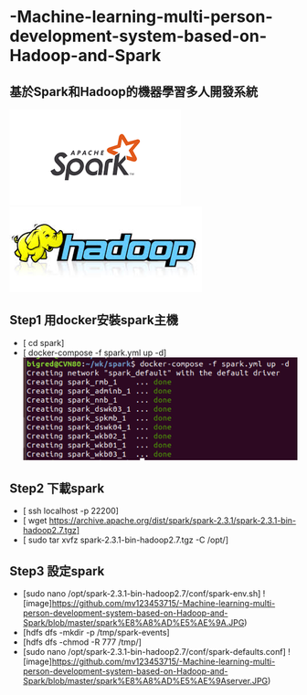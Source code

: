 # -Machine-learning-multi-person-development-system-based-on-Hadoop-and-Spark
## 基於Spark和Hadoop的機器學習多人開發系統


![image](https://github.com/mv123453715/-Machine-learning-multi-person-development-system-based-on-Hadoop-and-Spark/blob/master/spark.png)
![image](https://github.com/mv123453715/-Machine-learning-multi-person-development-system-based-on-Hadoop-and-Spark/blob/master/hadoop.jpg)
 
## Step1 用docker安裝spark主機
+ [ cd spark]
+ [ docker-compose -f spark.yml up -d]
![image](https://github.com/mv123453715/-Machine-learning-multi-person-development-system-based-on-Hadoop-and-Spark/blob/master/docker.png)


## Step2 下載spark
+ [ ssh localhost -p 22200]
+ [ wget https://archive.apache.org/dist/spark/spark-2.3.1/spark-2.3.1-bin-hadoop2.7.tgz]
+ [ sudo tar xvfz spark-2.3.1-bin-hadoop2.7.tgz -C /opt/]

## Step3 設定spark
+ [sudo nano /opt/spark-2.3.1-bin-hadoop2.7/conf/spark-env.sh]
![image]https://github.com/mv123453715/-Machine-learning-multi-person-development-system-based-on-Hadoop-and-Spark/blob/master/spark%E8%A8%AD%E5%AE%9A.JPG)
+ [hdfs dfs -mkdir -p /tmp/spark-events]
+ [hdfs dfs -chmod -R 777 /tmp/]
+ [sudo nano /opt/spark-2.3.1-bin-hadoop2.7/conf/spark-defaults.conf]
![image]https://github.com/mv123453715/-Machine-learning-multi-person-development-system-based-on-Hadoop-and-Spark/blob/master/spark%E8%A8%AD%E5%AE%9Aserver.JPG)






